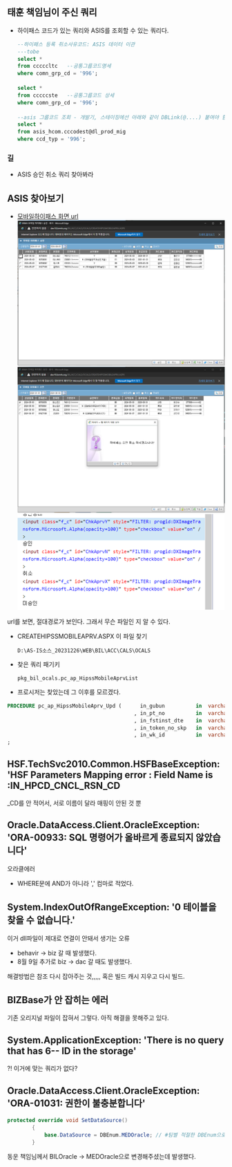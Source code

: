




## 태훈 책임님이 주신 쿼리
- 하이패스 코드가 있는 쿼리와 ASIS를 조회할 수 있는 쿼리다.
    ```sql
    --하이패스 등록 취소사유코드: ASIS 데이터 이관
    ---tobe
    select *
    from cccccltc   --공통그룹코드명세
    where comn_grp_cd = '996';

    select *
    from cccccste   --공통그룹코드 상세
    where comn_grp_cd = '996';

    --asis 그룹코드 조회 - 개발기, 스테이징에선 아래와 같이 DBLink(@....) 붙여야 함. 운영기 조회시엔 빼도 됨.
    select *
    from asis_hcom.cccodest@dl_prod_mig
    where ccd_typ = '996';
    ```

### 길
- ASIS 승인 취소 쿼리 찾아봐라

## ASIS 찾아보기
- [모바일하이패스 화면 url](http://dev10.brmh.org/BIL/ACC/CALS/OCALS/CREATEHIPSSMOBILEAPRV.ASPX)
    ![](/보라매SI/img/2024-08-03하이패스ASIS.png)
    ![](/보라매SI/img/2024-08-03하이패스ASIS2.png)
    ![](/보라매SI/img/2024-08-03하이패스ASIS3.png)


url를 보면, 절대경로가 보인다. 그래서 무슨 파일인 지 알 수 있다.
- CREATEHIPSSMOBILEAPRV.ASPX 이 파일 찾기
    ```
    D:\AS-IS소스_20231226\WEB\BIL\ACC\CALS\OCALS
    ```


- 찾은 쿼리 패기키
    ```
    pkg_bil_ocals.pc_ap_HipssMobileAprvList
    ```


- 프로시저는 찾았는데 그 이후를 모르겠다.
```SQL
PROCEDURE pc_ap_HipssMobileAprv_Upd (      in_gubun          in  varchar2     -- 승인, 취소, 미승인
		                                 , in_pt_no    		 in  varchar2     -- 환자 번호
		                                 , in_fstinst_dte    in  varchar2     -- 적용시작일자?
		                                 , in_token_no_skp   in  varchar2     -- SKP 하이패스 토큰
		                                 , in_wk_id          in  varchar2 )
; 
```


## HSF.TechSvc2010.Common.HSFBaseException: 'HSF Parameters Mapping error : Field Name is  :IN_HPCD_CNCL_RSN_CD
_CD를 안 적어서, 서로 이름이 달라 매핑이 안된 것 뿐
 
## Oracle.DataAccess.Client.OracleException: 'ORA-00933: SQL 명령어가 올바르게 종료되지 않았습니다'

오라클에러
- WHERE문에 AND가 아니라 ',' 컴마로 적었다.

## System.IndexOutOfRangeException: '0 테이블을 찾을 수 없습니다.'
이거 dll파일이 제대로 연결이 안돼서 생기는 오류

- behavir -> biz 갈 때 발생했다.
- 8월 9일 추가로 biz -> dac 갈 때도 발생했다.

해결방법은 참조 다시 잡아주는 것,,,,, 혹은 빌드 캐시 지우고 다시 빌드.


## BIZBase가 안 잡히는 에러
기존 오리지널 파일이 잡혀서 그렇다. 아직 해결을 못해주고 있다. 

## System.ApplicationException: 'There is no query that has 6-- ID in the storage'

?! 이거에 맞는 쿼리가 없다?


## Oracle.DataAccess.Client.OracleException: 'ORA-01031: 권한이 불충분합니다'
```CS
protected override void SetDataSource()
        {
            base.DataSource = DBEnum.MEDOracle; // #팀별 적절한 DBEnum으로 변경
        }

```
동운 책임님께서 BILOracle -> MEDOracle으로 변경해주셨는데 발생했다.